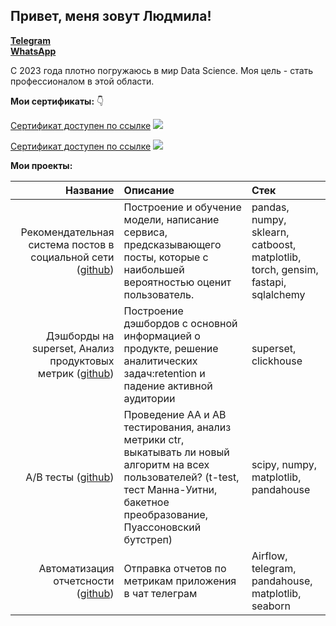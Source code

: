 ## Привет, меня зовут Людмила!
<b><a href="https://t.me/mila_6939">Telegram</a></b>        
<b><a href="https://wa.me/9969386939">WhatsApp</a></b>

С 2023 года плотно погружаюсь в мир Data Science. Моя цель - стать профессионалом в этой области.


<b>Мои сертификаты:</b> :point_down:

<a href="https://lab.karpov.courses/certificate/0ea5bf83-d08c-4a00-bb14-43c6eb0cdb79/">Сертификат доступен по ссылке</a>
<image src="img/ML.jpg">


<a href="https://lab.karpov.courses/certificate/de815612-5e54-4bc6-843c-3195e8d126d6/">Сертификат доступен по ссылке</a>
<image src="img/analyst.jpg">

<b>Мои проекты:</b>

|Название	| Описание| Стек |
|-:|:-|:-|
|Рекомендательная система постов в социальной сети ([github](../recom_system/))|Построение и обучение модели, написание  сервиса, предсказывающего посты, которые с наибольшей вероятностью оценит пользователь. | pandas, numpy, sklearn, catboost, matplotlib, torch, gensim, fastapi, sqlalchemy|
|Дэшборды на superset, Анализ продуктовых метрик ([github](../dashboards/))| Построение дэшбордов с основной информацией о продукте, решение аналитических задач:retention и падение активной аудитории| superset, clickhouse|
|A/B тесты ([github](../AB-test/))| Проведение АА и АВ тестирования, анализ метрики ctr, выкатывать ли новый алгоритм на всех пользователей? (t-test, тест Манна-Уитни, бакетное преобразование, Пуассоновский бутстреп) |scipy, numpy, matplotlib, pandahouse|
|Автоматизация отчетсности ([github](../airflow/))|Отправка отчетов по метрикам приложения в чат телеграм |Airflow, telegram, pandahouse, matplotlib, seaborn|
